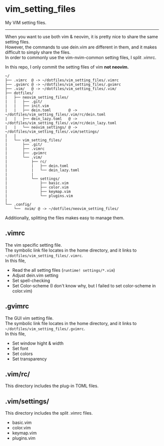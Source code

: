# vim_setting_files

My VIM setting files.

---

When you want to use both vim & neovim, it is pretty nice to share the same setting files.  
However, the commands to use dein.vim are different in them, and it makes difficult to simply share the files.  
In order to commonly use the vim-nvim-common setting files, I split .vimrc.

In this repo, I only commit the setting files of vim **not neovim.**

```
~/
├── .vimrc  @ -> ~/dotfiles/vim_setting_files/.vimrc
├── .gvimrc @ -> ~/dotfiles/vim_setting_files/.gvimrc
├── .vim/   @ -> ~/dotfiles/vim_setting_files/.vim/
├── dotfiles/
|   ├── neovim_setting_files/
|   |   ├── .git/
|   |   ├── init.vim
|   |   ├── dein.toml        @ -> ~/dotfiles/vim_setting_files/.vim/rc/dein.toml
|   |   ├── dein_lazy.toml   @ -> ~/dotfiles/vim_setting_files/.vim/rc/dein_lazy.toml
|   |   └── neovim_settings/ @ -> ~/dotfiles/vim_setting_files/.vim/settings/
|   |
|   └── vim_setting_files/
|       ├── .git/
|       ├── .vimrc
|       ├── .gvimrc
|       └── .vim/
|           ├── rc/
|           |   ├── dein.toml
|           |   └── dein_lazy.toml
|           |
|           └── settings/
|               ├── basic.vim
|               ├── color.vim
|               ├── keymap.vim
|               └── plugins.vim
|
└── .config/
    └──  nvim/ @ -> ~/dotfiles/neovim_setting_files/

```

Additionally, splitting the files makes easy to manage them.

## .vimrc

The vim specific setting file.  
The symbolic link file locates in the home directory, and it links to `~/dotfiles/vim_setting_files/.vimrc`.  
In this file,

- Read the all setting files (`runtime! settings/*.vim`)
- Adjust dein.vim setting
- Set spell-checking
- Set Color-scheme (I don't know why, but I failed to set color-scheme in color.vim)

## .gvimrc

The GUI vim setting file.  
The symbolic link file locates in the home directory, and it links to `~/dotfiles/vim_setting_files/.gvimrc`.  
In this file,

- Set window hight & width
- Set font
- Set colors
- Set transparency

## .vim/rc/

This directory includes the plug-in TOML files.

## .vim/settings/

This directory includes the split .vimrc files.

- basic.vim
- color.vim
- keymap.vim
- plugins.vim
